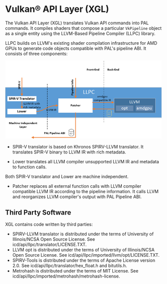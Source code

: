
# Vulkan&reg; API Layer (XGL)

The Vulkan API Layer (XGL) translates Vulkan API commands into PAL commands. It compiles shaders that compose a particular `VkPipeline` object as a single entity using the LLVM-Based Pipeline Compiler (LLPC) library. 

LLPC builds on LLVM's existing shader compilation infrastructure for AMD GPUs to generate code objects compatible with PAL's pipeline ABI. It consists of three components: 

![LLPC Architecture Diagram](LLPCArch.png)

* SPIR-V translator is based on Khronos SPIRV-LLVM translator. It translates SPIR-V binary to LLVM IR with rich metadata. 

* Lower translates all LLVM compiler unsupported LLVM IR and metadata to function calls. 

Both SPIR-V translator and Lower are machine independent. 

* Patcher replaces all external function calls with LLVM compiler compatible LLVM IR according to the pipeline information. It calls LLVM and reorganizes LLVM compiler's output with PAL Pipeline ABI.  

## Third Party Software  
XGL contains code written by third parties:
* SPIRV-LLVM translator is distributed under the terms of University of Illinois/NCSA Open Source License. See icd/api/llpc/translator/LICENSE.TXT.  
* LLVM opt is distributed under the terms of University of Illinois/NCSA Open Source License. See icd/api/llpc/imported/llvm/opt/LICENSE.TXT.
* SPIRV-Tools is distributed under the terms of Apache License version 2.0. See icd/api/llpc/translator/hex_float.h and bitutils.h.
* Metrohash is distributed under the terms of MIT License. See icd/api/llpc/imported/metrohash/metrohash-license.
